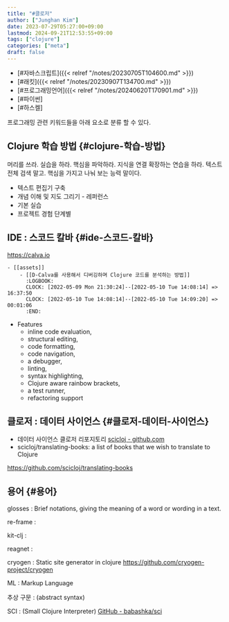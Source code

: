 ```yaml
---
title: "#클로저"
author: ["Junghan Kim"]
date: 2023-07-29T05:27:00+09:00
lastmod: 2024-09-21T12:53:55+09:00
tags: ["clojure"]
categories: ["meta"]
draft: false
---
```


-   [#자바스크립트]({{< relref "/notes/20230705T104600.md" >}})
-   [#래킷]({{< relref "/notes/20230907T134700.md" >}})
-   [#프로그래밍언어]({{< relref "/notes/20240620T170901.md" >}})
-   [#파이썬]
-   [#하스켈]

프로그래밍 관련 키워드들을 아래 요소로 분류 할 수 있다.


## Clojure 학습 방법 {#clojure-학습-방법}



머리를 쓰라. 실습을 하라. 핵심을 파악하라. 지식을 연결 확장하는 연습을 하라. 텍스트 전체 검색 말고. 핵심을 가지고 나눠 보는 능력 말이다.

-   텍스트 편집기 구축
-   개념 이해 및 지도 그리기 - 레퍼런스
-   기본 실습
-   프로젝트 경험 단계별


## IDE : 스코드 칼바 {#ide-스코드-칼바}

<https://calva.io>

```text
- [[assets]]
    - [[D-Calva를 사용해서 디버깅하며 Clojure 코드를 분석하는 방법]]
      :LOGBOOK:
      CLOCK: [2022-05-09 Mon 21:30:24]--[2022-05-10 Tue 14:08:14] =>  16:37:50
      CLOCK: [2022-05-10 Tue 14:08:14]--[2022-05-10 Tue 14:09:20] =>  00:01:06
      :END:
```

-   Features
    -   inline code evaluation,
    -   structural editing,
    -   code formatting,
    -   code navigation,
    -   a debugger,
    -   linting,
    -   syntax highlighting,
    -   Clojure aware rainbow brackets,
    -   a test runner,
    -   refactoring support


## 클로저 : 데이터 사이언스 {#클로저-데이터-사이언스}

-   데이터 사이언스 클로저 리포지토리 [scicloj - github.com](https://github.com/scicloj)
-   scicloj/translating-books: a list of books that we wish to translate to Clojure

<https://github.com/scicloj/translating-books>


## 용어 {#용어}

glosses
: Brief notations, giving the meaning of a word or wording in a text.

re-frame
:


kit-clj
:


reagnet
:


cryogen
: Static site generator in clojure <https://github.com/cryogen-project/cryogen>

ML
: Markup Language

추상 구문
: (abstract syntax)

SCI
: (Small Clojure Interpreter) [GitHub - babashka/sci](https://github.com/babashka/sci)
